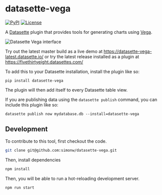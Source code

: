 # datasette-vega

[![PyPI](https://img.shields.io/pypi/v/datasette-vega.svg)](https://pypi.org/project/datasette-vega/)
[![License](https://img.shields.io/badge/license-Apache%202.0-blue.svg)](https://github.com/simonw/datasette-vega/blob/master/LICENSE)

A [Datasette](https://github.com/simonw/datasette) plugin that provides tools
for generating charts using [Vega](https://vega.github.io/).

![Datasette Vega interface](https://raw.githubusercontent.com/simonw/datasette-vega/master/datasette-vega.png)

Try out the latest master build as a live demo at https://datasette-vega-latest.datasette.io/ or try the latest release installed as a plugin at https://fivethirtyeight.datasettes.com/

To add this to your Datasette installation, install the plugin like so:

    pip install datasette-vega

The plugin will then add itself to every Datasette table view.

If you are publishing data using the `datasette publish` command, you can
include this plugin like so:

    datasette publish now mydatabase.db --install=datasette-vega

## Development

To contribute to this tool, first checkout the code. 

```bash
git clone git@github.com:simonw/datasette-vega.git
```

Then, install dependencies

```bash
npm install
```

Then, you will be able to run a hot-reloading development server.

```bash
npm run start
```

